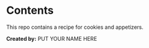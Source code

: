 # Contents
This repo contains a recipe for cookies and appetizers.


**Created by:** PUT YOUR NAME HERE

